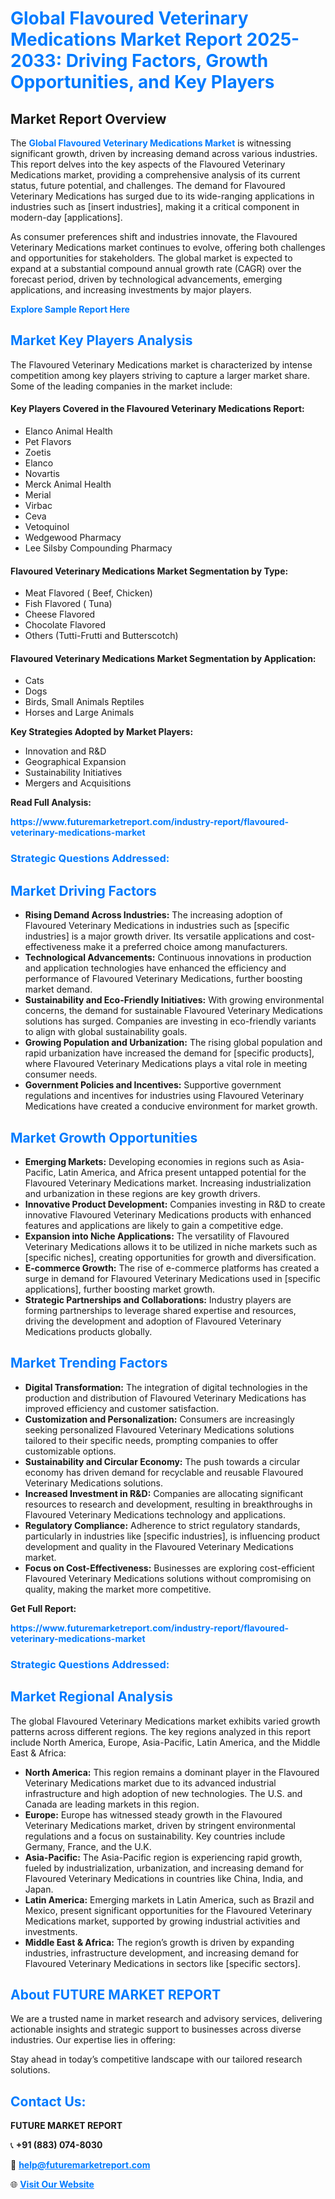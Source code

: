 <h1 style="color: #007BFF;">Global Flavoured Veterinary Medications Market Report 2025-2033: Driving Factors, Growth Opportunities, and Key Players</h1>

<section id="overview">
<h2>Market Report Overview</h2>
<p>The <a href="https://www.futuremarketreport.com/industry-report/flavoured-veterinary-medications-market" style="color: #007BFF; text-decoration: none;"><strong>Global Flavoured Veterinary Medications Market</strong></a> is witnessing significant growth, driven by increasing demand across various industries. This report delves into the key aspects of the Flavoured Veterinary Medications market, providing a comprehensive analysis of its current status, future potential, and challenges. The demand for Flavoured Veterinary Medications has surged due to its wide-ranging applications in industries such as [insert industries], making it a critical component in modern-day [applications].</p>
<p>As consumer preferences shift and industries innovate, the Flavoured Veterinary Medications market continues to evolve, offering both challenges and opportunities for stakeholders. The global market is expected to expand at a substantial compound annual growth rate (CAGR) over the forecast period, driven by technological advancements, emerging applications, and increasing investments by major players.</p>
</section>

<section id="overview">
<p><a href="https://www.futuremarketreport.com/request-sample/reportId=61642" style="color: #007BFF; text-decoration: none;"><strong>Explore Sample Report Here</strong></a></p>
</section>

<section id="key-players">
<h2 style="color: #007BFF;">Market Key Players Analysis</h2>
<p>The Flavoured Veterinary Medications market is characterized by intense competition among key players striving to capture a larger market share. Some of the leading companies in the market include:</p>
<h4>Key Players Covered in the Flavoured Veterinary Medications Report:</h4>
<ul><li>Elanco Animal Health</li><li>Pet Flavors</li><li>Zoetis</li><li>Elanco</li><li>Novartis</li><li>Merck Animal Health</li><li>Merial</li><li>Virbac</li><li>Ceva</li><li>Vetoquinol</li><li>Wedgewood Pharmacy</li><li>Lee Silsby Compounding Pharmacy</li></ul>
<h4>Flavoured Veterinary Medications Market Segmentation by Type:</h4>
<ul><li>Meat Flavored ( Beef, Chicken)</li><li>Fish Flavored ( Tuna)</li><li>Cheese Flavored</li><li>Chocolate Flavored</li><li>Others (Tutti-Frutti and Butterscotch)</li></ul>

<h4>Flavoured Veterinary Medications Market Segmentation by Application:</h4>
<ul><li>Cats</li><li>Dogs</li><li>Birds, Small Animals Reptiles</li><li>Horses and Large Animals</li></ul>
<p><strong>Key Strategies Adopted by Market Players:</strong></p>
<ul>
<li>Innovation and R&D</li>
<li>Geographical Expansion</li>
<li>Sustainability Initiatives</li>
<li>Mergers and Acquisitions</li>
</ul>
</section>

<section>
<p><strong>Read Full Analysis: </strong></p><a href="https://www.futuremarketreport.com/industry-report/flavoured-veterinary-medications-market" style="color: #007BFF; text-decoration: none;"><strong>https://www.futuremarketreport.com/industry-report/flavoured-veterinary-medications-market</strong></a>
<h3 style="color: #007BFF;">Strategic Questions Addressed:</h3>
</section>

<section id="driving-factors">
<h2 style="color: #007BFF;">Market Driving Factors</h2>
<ul>
<li><strong>Rising Demand Across Industries:</strong> The increasing adoption of Flavoured Veterinary Medications in industries such as [specific industries] is a major growth driver. Its versatile applications and cost-effectiveness make it a preferred choice among manufacturers.</li>
<li><strong>Technological Advancements:</strong> Continuous innovations in production and application technologies have enhanced the efficiency and performance of Flavoured Veterinary Medications, further boosting market demand.</li>
<li><strong>Sustainability and Eco-Friendly Initiatives:</strong> With growing environmental concerns, the demand for sustainable Flavoured Veterinary Medications solutions has surged. Companies are investing in eco-friendly variants to align with global sustainability goals.</li>
<li><strong>Growing Population and Urbanization:</strong> The rising global population and rapid urbanization have increased the demand for [specific products], where Flavoured Veterinary Medications plays a vital role in meeting consumer needs.</li>
<li><strong>Government Policies and Incentives:</strong> Supportive government regulations and incentives for industries using Flavoured Veterinary Medications have created a conducive environment for market growth.</li>
</ul>
</section>

<section id="growth-opportunities">
<h2 style="color: #007BFF;">Market Growth Opportunities</h2>
<ul>
<li><strong>Emerging Markets:</strong> Developing economies in regions such as Asia-Pacific, Latin America, and Africa present untapped potential for the Flavoured Veterinary Medications market. Increasing industrialization and urbanization in these regions are key growth drivers.</li>
<li><strong>Innovative Product Development:</strong> Companies investing in R&D to create innovative Flavoured Veterinary Medications products with enhanced features and applications are likely to gain a competitive edge.</li>
<li><strong>Expansion into Niche Applications:</strong> The versatility of Flavoured Veterinary Medications allows it to be utilized in niche markets such as [specific niches], creating opportunities for growth and diversification.</li>
<li><strong>E-commerce Growth:</strong> The rise of e-commerce platforms has created a surge in demand for Flavoured Veterinary Medications used in [specific applications], further boosting market growth.</li>
<li><strong>Strategic Partnerships and Collaborations:</strong> Industry players are forming partnerships to leverage shared expertise and resources, driving the development and adoption of Flavoured Veterinary Medications products globally.</li>
</ul>
</section>

<section id="trending-factors">
<h2 style="color: #007BFF;">Market Trending Factors</h2>
<ul>
<li><strong>Digital Transformation:</strong> The integration of digital technologies in the production and distribution of Flavoured Veterinary Medications has improved efficiency and customer satisfaction.</li>
<li><strong>Customization and Personalization:</strong> Consumers are increasingly seeking personalized Flavoured Veterinary Medications solutions tailored to their specific needs, prompting companies to offer customizable options.</li>
<li><strong>Sustainability and Circular Economy:</strong> The push towards a circular economy has driven demand for recyclable and reusable Flavoured Veterinary Medications solutions.</li>
<li><strong>Increased Investment in R&D:</strong> Companies are allocating significant resources to research and development, resulting in breakthroughs in Flavoured Veterinary Medications technology and applications.</li>
<li><strong>Regulatory Compliance:</strong> Adherence to strict regulatory standards, particularly in industries like [specific industries], is influencing product development and quality in the Flavoured Veterinary Medications market.</li>
<li><strong>Focus on Cost-Effectiveness:</strong> Businesses are exploring cost-efficient Flavoured Veterinary Medications solutions without compromising on quality, making the market more competitive.</li>
</ul>
</section>

<section>
<p><strong>Get Full Report: </strong></p><a href="https://www.futuremarketreport.com/industry-report/flavoured-veterinary-medications-market" style="color: #007BFF; text-decoration: none;"><strong>https://www.futuremarketreport.com/industry-report/flavoured-veterinary-medications-market</strong></a>
<h3 style="color: #007BFF;">Strategic Questions Addressed:</h3>
</section>


<section id="regional-analysis">
<h2 style="color: #007BFF;">Market Regional Analysis</h2>
<p>The global Flavoured Veterinary Medications market exhibits varied growth patterns across different regions. The key regions analyzed in this report include North America, Europe, Asia-Pacific, Latin America, and the Middle East & Africa:</p>
<ul>
<li><strong>North America:</strong> This region remains a dominant player in the Flavoured Veterinary Medications market due to its advanced industrial infrastructure and high adoption of new technologies. The U.S. and Canada are leading markets in this region.</li>
<li><strong>Europe:</strong> Europe has witnessed steady growth in the Flavoured Veterinary Medications market, driven by stringent environmental regulations and a focus on sustainability. Key countries include Germany, France, and the U.K.</li>
<li><strong>Asia-Pacific:</strong> The Asia-Pacific region is experiencing rapid growth, fueled by industrialization, urbanization, and increasing demand for Flavoured Veterinary Medications in countries like China, India, and Japan.</li>
<li><strong>Latin America:</strong> Emerging markets in Latin America, such as Brazil and Mexico, present significant opportunities for the Flavoured Veterinary Medications market, supported by growing industrial activities and investments.</li>
<li><strong>Middle East & Africa:</strong> The region’s growth is driven by expanding industries, infrastructure development, and increasing demand for Flavoured Veterinary Medications in sectors like [specific sectors].</li>
</ul>
</section>

<footer>
<h2 style="color: #007BFF;">About FUTURE MARKET REPORT</h2>
<p>We are a trusted name in market research and advisory services, delivering actionable insights and strategic support to businesses across diverse industries. Our expertise lies in offering:</p>

<p>Stay ahead in today’s competitive landscape with our tailored research solutions.</p>

<h2 style="color: #007BFF;">Contact Us:</h2>
<p><strong>FUTURE MARKET REPORT</strong></p>
<p>📞 <strong>+91 (883) 074-8030</strong></p>
<p>📧 <strong><a href="mailto:help@futuremarketreport.com" style="color: #007BFF;">help@futuremarketreport.com</a></strong></p>
<p>🌐 <strong><a href="https://www.futuremarketreport.com/" style="color: #007BFF;">Visit Our Website</a></strong></p>
</footer>
